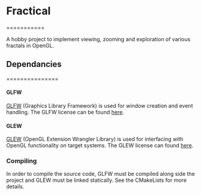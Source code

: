 # Fractical
===========

A hobby project to implement viewing, zooming and exploration of various fractals in OpenGL.

## Dependancies
===============

#### GLFW
[GLFW](https://www.glfw.org/) (Graphics Library Framework) is used for window creation and event handling. The GLFW license can be found [here](https://www.glfw.org/license.html).

#### GLEW
[GLEW](http://glew.sourceforge.net/) (OpenGL Extension Wrangler Library) is used for interfacing with OpenGL functionality on target systems. The GLEW license can found [here](https://github.com/nigels-com/glew#copyright-and-licensing).

### Compiling
In order to compile the source code, GLFW must be compiled along side the project and GLEW must be linked statically. See the CMakeLists for more details.
